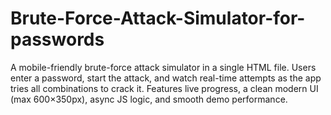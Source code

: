 # Brute-Force-Attack-Simulator-for-passwords
A mobile-friendly brute-force attack simulator in a single HTML file. Users enter a password, start the attack, and watch real-time attempts as the app tries all combinations to crack it. Features live progress, a clean modern UI (max 600×350px), async JS logic, and smooth demo performance.
